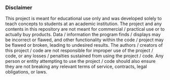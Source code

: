 ### Disclaimer
This project is meant for educational use only and was developed solely to teach concepts to students at an academic institution. The project and any contents in this repository are not meant for commercial / practical use or to actually buy products. Data / information the program finds / displays may be incorrect or flawed, and other functionality within the code / project may be flawed or broken, leading to undesired results. The authors / creators of this project / code are not responsible for improper use of the project / code, or any losses / penalties sustained from using the project / code. Any person or entity attempting to use the project / code should also ensure they are not breaking any relevant terms of service, contracts, legal obligations, or laws.